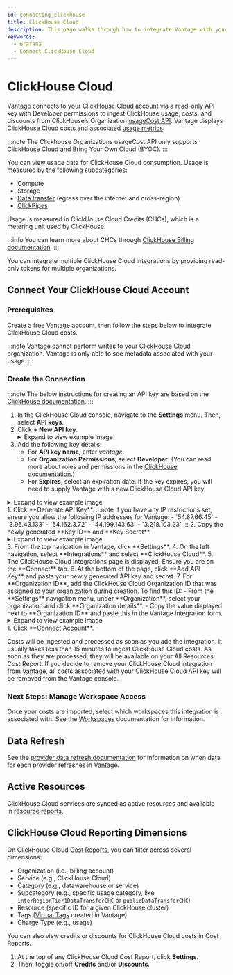 ```yaml
---
id: connecting_clickhouse
title: ClickHouse Cloud
description: This page walks through how to integrate Vantage with your ClickHouse Cloud account.
keywords:
  - Grafana
  - Connect ClickHouse Cloud
---
```


# ClickHouse Cloud

Vantage connects to your ClickHouse Cloud account via a read-only API key with Developer permissions to ingest ClickHouse usage, costs, and discounts from ClickHouse’s Organization [usageCost API](https://clickhouse.com/docs/cloud/manage/api/usageCost-api-reference).  Vantage displays ClickHouse Cloud costs and associated [usage metrics](/usage_based_reporting).

:::note
The Clickhouse Organizations usageCost API only supports ClickHouse Cloud and Bring Your Own Cloud (BYOC).
:::

You can view usage data for ClickHouse Cloud consumption. Usage is measured by the following subcategories:

- Compute
- Storage
- [Data transfer](https://clickhouse.com/docs/cloud/manage/network-data-transfer) (egress over the internet and cross-region)
- [ClickPipes](https://clickhouse.com/docs/integrations/clickpipes)

Usage is measured in ClickHouse Cloud Credits (CHCs), which is a metering unit used by ClickHouse.  

:::info
You can learn more about CHCs through [ClickHouse Billing documentation](https://clickhouse.com/docs/en/cloud/manage/jan-2025-faq/billing).
:::

You can integrate multiple ClickHouse Cloud integrations by providing read-only tokens for multiple organizations.

## Connect Your ClickHouse Cloud Account

### Prerequisites

Create a free Vantage account, then follow the steps below to integrate ClickHouse Cloud costs.

:::note
Vantage cannot perform writes to your ClickHouse Cloud organization. Vantage is only able to see metadata associated with your usage.
:::

### Create the Connection

:::note
The below instructions for creating an API key are based on the [ClickHouse documentation](https://clickhouse.com/docs/cloud/manage/openapi).
:::

1. In the ClickHouse Cloud console, navigate to the **Settings** menu. Then, select **API keys**. 
2. Click **+ New API key**.
    <details><summary>Expand to view example image</summary>
      <div>
      <img alt="ClickHouse API Key screen" width="100%" src="/img/clickhouse-api.png"/> </div>
    </details>
3. Add the following key details:
   - For **API key name**, enter *vantage*.
   - For **Organization Permissions**, select **Developer**. (You can read more about roles and permissions in the [ClickHouse documentation](https://clickhouse.com/docs/cloud/security/cloud-access-management/overview).)
   - For **Expires**, select an expiration date. If the key expires, you will need to supply Vantage with a new ClickHouse Cloud API key.
   
  <details><summary>Expand to view example image</summary>
    <div>
    <img alt="Creating a ClickHouse key" width="100%" src="/img/clickhouse-create-key.png"/> </div>
  </details>
1. Click **Generate API Key**.
   :::note
   If you have any IP restrictions set, ensure you allow the following IP addresses for Vantage:
   - `54.87.66.45`
   - `3.95.43.133`
   - `54.162.3.72`
   - `44.199.143.63`
   - `3.218.103.23`
   :::
2. Copy the newly generated **Key ID** and **Key Secret**.
    <details><summary>Expand to view example image</summary>
      <div>
      <img alt="Copying ClickHouse key and secret" width="100%" src="/img/clickhouse-key-secret.png"/> </div>
    </details>
3. From the top navigation in Vantage, click **Settings**.
4. On the left navigation, select **Integrations** and select **ClickHouse Cloud**.
5. The ClickHouse Cloud integrations page is displayed. Ensure you are on the **Connect** tab.
6. At the bottom of the page, click **Add API Key** and paste your newly generated API key and secret.
7.  For **Organization ID**, add the ClickHouse Cloud Organization ID that was assigned to your organization during creation. To find this ID:
    - From the **Settings** navigation menu, under **Organization**, select your organization and click **Organization details**.
    - Copy the value displayed next to **Organization ID** and paste this in the Vantage integration form.
 
  <details><summary>Expand to view example image</summary>
    <div>
    <img alt="Copying ClickHouse Organization ID" width="100%" src="/img/clickhouse-org-id.png"/> </div>
  </details>
1.  Click **Connect Account**.

Costs will be ingested and processed as soon as you add the integration. It usually takes less than 15 minutes to ingest ClickHouse Cloud costs. As soon as they are processed, they will be available on your All Resources Cost Report. If you decide to remove your ClickHouse Cloud integration from Vantage, all costs associated with your ClickHouse Cloud API key will be removed from the Vantage console.

### Next Steps: Manage Workspace Access

Once your costs are imported, select which workspaces this integration is associated with. See the [Workspaces](/workspaces#integration-workspace) documentation for information.

## Data Refresh

See the [provider data refresh documentation](/provider_data_refresh) for information on when data for each provider refreshes in Vantage.

## Active Resources[](https://docs.vantage.sh/connecting_planetscale#active-resources)

ClickHouse Cloud services are synced as active resources and available in [resource reports](/active_resources).

## ClickHouse Cloud Reporting Dimensions[](https://docs.vantage.sh/connecting_grafana#grafana-reporting-dimensions)

On ClickHouse Cloud [Cost Reports](/cost_reports), you can filter across several dimensions:

- Organization (i.e., billing account)
- Service (e.g., ClickHouse Cloud)
- Category (e.g., datawarehouse or service)
- Subcategory (e.g., specific usage category, like `interRegionTier1DataTransferCHC` or `publicDataTransferCHC`)
- Resource (specific ID for a given ClickHouse cluster)
- Tags ([Virtual Tags](/tagging) created in Vantage)
- Charge Type (e.g., usage)

You can also view credits or discounts for ClickHouse Cloud costs in Cost Reports.

1. At the top of any ClickHouse Cloud Cost Report, click **Settings**.
2. Then, toggle on/off **Credits** and/or **Discounts**.